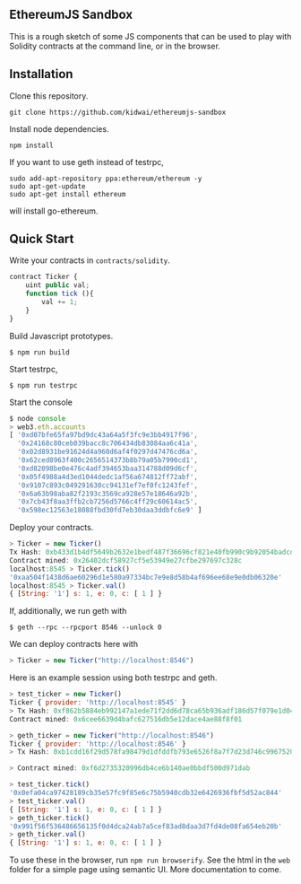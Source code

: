 ## EthereumJS Sandbox

This is a rough sketch of some JS components that can be used to play with Solidity contracts at the command line, or in the browser. 

## Installation

Clone this repository.

```
git clone https://github.com/kidwai/ethereumjs-sandbox
```

Install node dependencies.

```
npm install
```

If you want to use geth instead of testrpc,


```
sudo add-apt-repository ppa:ethereum/ethereum -y
sudo apt-get-update
sudo apt-get install ethereum
```

will install go-ethereum. 

## Quick Start

Write your contracts in `contracts/solidity`.

```javascript
contract Ticker {
	uint public val;
	function tick (){
		val += 1;
	}
}
```

Build Javascript prototypes.

```
$ npm run build
```

Start testrpc,


```
$ npm run testrpc
```

Start the console

```javascript
$ node console
> web3.eth.accounts
[ '0xd07bfe65fa97bd9dc43a64a5f3fc9e3bb4917f96',
  '0x24168c80ceb039bacc8c706434db83084aa6c41a',
  '0x02d8931be91624d4a960d6af4f0297d47476cd6a',
  '0x62ced8963f400c2656514373b8b79a05b7990cd1',
  '0xd82098be0e476c4adf394653baa314788d09d6cf',
  '0x05f4988a4d3ed1044dedc1af56a674812ff72abf',
  '0x9107c893c049291630cc94131ef7ef0fc1243fef',
  '0x6a63b98aba82f2193c3569ca928e57e18646a92b',
  '0x7cb43f8aa3ffb2cb7256d5766c4ff29c60614ac5',
  '0x598ec12563e18088fbd30fd7eb30daa3ddbfc6e9' ]

```

Deploy your contracts.

```javascript
> Ticker = new Ticker()
Tx Hash: 0xb433d1b4df5649b2632e1bedf487f36696cf821e40fb990c9b92054badcd11b9
Contract mined: 0x26402dcf58927cf5e53949e27cfbe297697c328c
localhost:8545 > Ticker.tick()
'0xaa504f1438d6ae60296d1e580a97334bc7e9e8d58b4af696ee68e9e0db06320e'
localhost:8545 > Ticker.val()
{ [String: '1'] s: 1, e: 0, c: [ 1 ] }
```


If, additionally, we run geth with 

```
$ geth --rpc --rpcport 8546 --unlock 0
```

We can deploy contracts here with


```javascript
> Ticker = new Ticker("http://localhost:8546")
```

Here is an example session using both testrpc and geth.

```javascript
> test_ticker = new Ticker()
Ticker { provider: 'http://localhost:8545' }
> Tx Hash: 0xf862b5884eb992147a1ede71f2dd6d78ca65b936adf186d57f079e1d04085984
Contract mined: 0x6cee6639d4bafc627516db5e12dace4ae88f8f01

> geth_ticker = new Ticker("http://localhost:8546")
Ticker { provider: 'http://localhost:8546' }
> Tx Hash: 0xb1cdd16f29d578fa98479d1dfddfb793e6526f8a7f7d23d746c99675205fe13d

> Contract mined: 0xf6d2735320996db4ce6b140ae0bbdf500d971dab

> test_ticker.tick()
'0x0efa04ca97428189cb35e57fc9f85e6c75b5940cdb32e6426936fbf5d52ac844'
> test_ticker.val()
{ [String: '1'] s: 1, e: 0, c: [ 1 ] }
> geth_ticker.tick()
'0x991f56f536486656135f0d4dca24ab7a5cef83ad8daa3d7fd4de08fa654eb20b'
> geth_ticker.val()
{ [String: '1'] s: 1, e: 0, c: [ 1 ] }
```


To use these in the browser, run `npm run browserify`. See the html in the `web` folder for a simple page using semantic UI. More documentation to come.